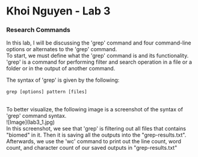 # Khoi Nguyen - Lab 3
### Research Commands
In this lab, I will be discussing the 'grep' command and four command-line options or alternates to the 'grep' command. <br>
To start, we must define what the 'grep' command is and its functionality. 'grep' is a command for performing filter and search operation in a file or a folder or in the output of another command. <br>

The syntax of 'grep' is given by the following: <br>
```
grep [options] pattern [files]
```
<br>
To better visualize, the following image is a screenshot of the syntax of 'grep' command syntax. <br>
![Image](lab3_1.jpg) <br>
In this screenshot, we see that 'grep' is filtering out all files that contains "biomed" in it. Then it is saving all the outputs into the "grep-results.txt". Afterwards, we use the 'wc' command to print out the line count, word count, and character count of our saved outputs in "grep-results.txt"
